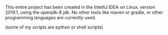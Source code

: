 This entire project has been created in the IntelliJ IDEA on Linux, version 2019.1, using the openjdk-8 jdk.
No other tools like maven or gradle, or other programming languages are currently used.

(some of my scripts are python or shell scripts)